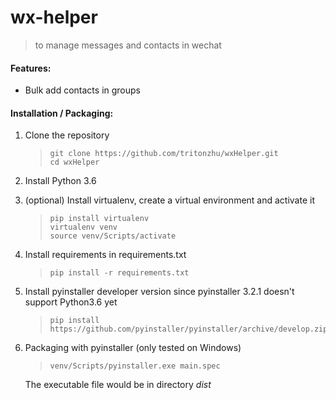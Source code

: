 # wx-helper

> to manage messages and contacts in wechat
>

#### Features:

* Bulk add contacts in groups




#### Installation / Packaging:
1. Clone the repository

   > ```
   > git clone https://github.com/tritonzhu/wxHelper.git
   > cd wxHelper
   > ```

2. Install Python 3.6

3. (optional) Install virtualenv, create a virtual environment and activate it

   > ``` 
   > pip install virtualenv
   > virtualenv venv
   > source venv/Scripts/activate
   > ```

4. Install requirements in requirements.txt

   > ```
   > pip install -r requirements.txt
   > ```

5. Install pyinstaller developer version since pyinstaller 3.2.1 doesn't support Python3.6 yet

   > ```
   > pip install https://github.com/pyinstaller/pyinstaller/archive/develop.zip
   > ```

6. Packaging  with pyinstaller (only tested on Windows)

   > ```
   > venv/Scripts/pyinstaller.exe main.spec
   > ```

   The executable file would be in directory *dist*

